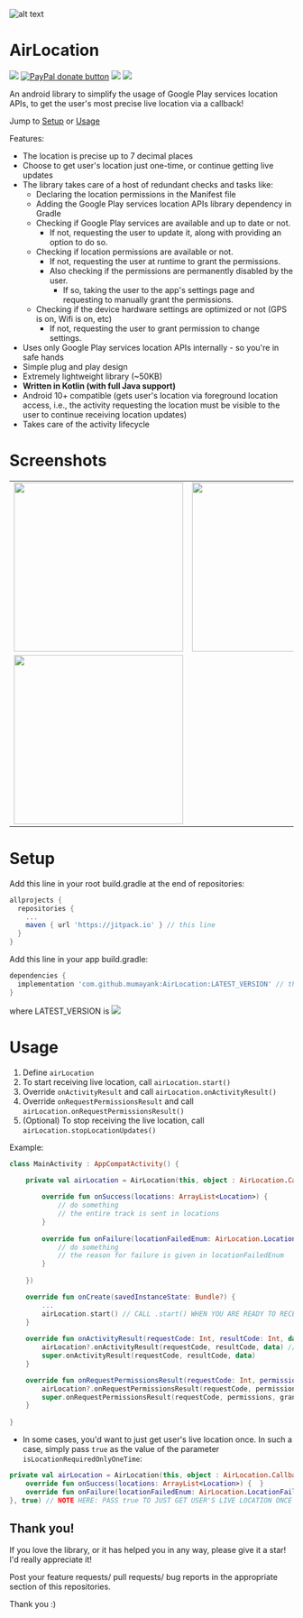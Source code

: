 


![alt text](https://github.com/mumayank/AirLocation/blob/master/github_assets/image.png "Logo")

# AirLocation
[![](https://jitpack.io/v/mumayank/AirLocation.svg)](https://jitpack.io/#mumayank/AirLocation)
<span class="badge-paypal"><a href="https://www.paypal.me/mumayank" title="Donate to this project using Paypal"><img src="https://img.shields.io/badge/paypal-donate-yellow.svg" alt="PayPal donate button" /></a></span>
<a href="http://developer.android.com/index.html" target="_blank"><img src="https://img.shields.io/badge/platform-android-green.svg"/></a> <a href="https://android-arsenal.com/api?level=17" target="_blank"><img src="https://img.shields.io/badge/API-17%2B-green.svg?style=flat"/></a> 

An android library to simplify the usage of Google Play services location APIs, to get the user's most precise live location via a callback!

Jump to [Setup](https://github.com/mumayank/AirLocation/blob/master/README.md#setup "Setup") or [Usage](https://github.com/mumayank/AirLocation/blob/master/README.md#usage "Usage")

Features:
+ The location is precise up to 7 decimal places
+ Choose to get user's location just one-time, or continue getting live updates
+ The library takes care of a host of redundant checks and tasks like:
	+ Declaring the location permissions in the Manifest file
	+ Adding the Google Play services location APIs library dependency in Gradle
	+ Checking if Google Play services are available and up to date or not.
		+ If not, requesting the user to update it, along with providing an option to do so.
	+ Checking if location permissions are available or not. 
		+ If not, requesting the user at runtime to grant the permissions. 
		+ Also checking if the permissions are permanently disabled by the user.
			+ If so, taking the user to the app's settings page and requesting to manually grant the permissions.
	+ Checking if the device hardware settings are optimized or not (GPS is on, Wifi is on, etc)
		+ If not, requesting the user to grant permission to change settings.
+ Uses only Google Play services location APIs internally - so you're in safe hands
+ Simple plug and play design
+ Extremely lightweight library (~50KB)
+ **Written in Kotlin (with full Java support)**
+ Android 10+ compatible (gets user's location via foreground location access, i.e., the activity requesting the location must be visible to the user to continue receiving location updates)
+ Takes care of the activity lifecycle

# Screenshots

|   |  |
| ------------- | ------------- |
| <img src="https://github.com/mumayank/AirLocation/blob/master/github_assets/s1.png" width="300">  | <img src="https://github.com/mumayank/AirLocation/blob/master/github_assets/s2.png" width="300">  |
| <img src="https://github.com/mumayank/AirLocation/blob/master/github_assets/s3.png" width="300">    | 

# Setup

Add this line in your root build.gradle at the end of repositories:

```gradle
allprojects {
  repositories {
    ...
    maven { url 'https://jitpack.io' } // this line
  }
}
  ```
Add this line in your app build.gradle:
```gradle
dependencies {
  implementation 'com.github.mumayank:AirLocation:LATEST_VERSION' // this line
}
```
where LATEST_VERSION is [![](https://jitpack.io/v/mumayank/AirLocation.svg)](https://jitpack.io/#mumayank/AirLocation)

# Usage

1. Define `airLocation`
2. To start receiving live location, call `airLocation.start()`
3. Override `onActivityResult` and call `airLocation.onActivityResult()`
4. Override `onRequestPermissionsResult` and call `airLocation.onRequestPermissionsResult()`
5. (Optional) To stop receiving the live location, call `airLocation.stopLocationUpdates()`

Example:

```kotlin
class MainActivity : AppCompatActivity() {

    private val airLocation = AirLocation(this, object : AirLocation.Callback {  
	
	    override fun onSuccess(locations: ArrayList<Location>) {  
	        // do something 
	        // the entire track is sent in locations
	    }  
	  
	    override fun onFailure(locationFailedEnum: AirLocation.LocationFailedEnum) {  
	        // do something 
	        // the reason for failure is given in locationFailedEnum
	    }  
		
	})

	override fun onCreate(savedInstanceState: Bundle?) {  
		...
		airLocation.start() // CALL .start() WHEN YOU ARE READY TO RECEIVE LOCATION UPDATES
    }
    
    override fun onActivityResult(requestCode: Int, resultCode: Int, data: Intent?) {
        airLocation?.onActivityResult(requestCode, resultCode, data) // ADD THIS LINE INSIDE onActivityResult
        super.onActivityResult(requestCode, resultCode, data)
    }

    override fun onRequestPermissionsResult(requestCode: Int, permissions: Array<out String>, grantResults: IntArray) {
        airLocation?.onRequestPermissionsResult(requestCode, permissions, grantResults) // ADD THIS LINE INSIDE onRequestPermissionResult
        super.onRequestPermissionsResult(requestCode, permissions, grantResults)
    }
    
}
```

+ In some cases, you'd want to just get user's live location once. In such a case, simply pass `true` as the value of the parameter `isLocationRequiredOnlyOneTime`:
```kotlin
private val airLocation = AirLocation(this, object : AirLocation.Callback {  
    override fun onSuccess(locations: ArrayList<Location>) {  }  
    override fun onFailure(locationFailedEnum: AirLocation.LocationFailedEnum) {  }  
}, true) // NOTE HERE: PASS true TO JUST GET USER'S LIVE LOCATION ONCE
```

## Thank you!
If you love the library, or it has helped you in any way, please give it a star! I'd really appreciate it!

Post your feature requests/ pull requests/ bug reports in the appropriate section of this repositories.

Thank you :)
